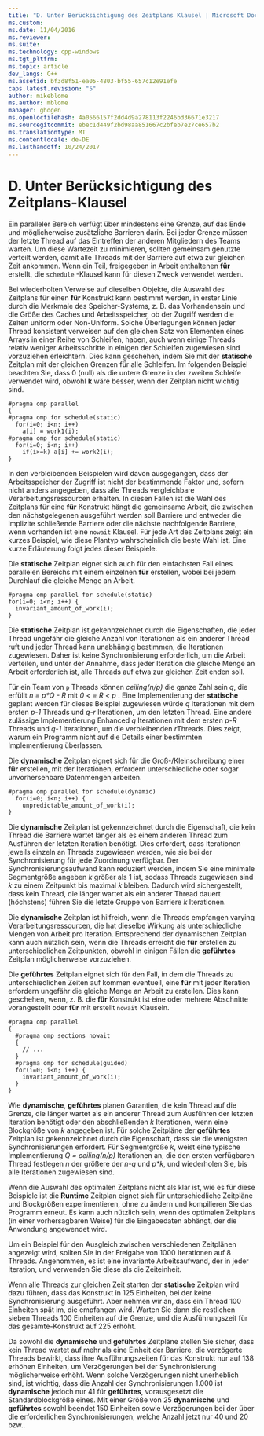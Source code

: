 ```yaml
---
title: "D. Unter Berücksichtigung des Zeitplans Klausel | Microsoft Docs"
ms.custom: 
ms.date: 11/04/2016
ms.reviewer: 
ms.suite: 
ms.technology: cpp-windows
ms.tgt_pltfrm: 
ms.topic: article
dev_langs: C++
ms.assetid: bf3d8f51-ea05-4803-bf55-657c12e91efe
caps.latest.revision: "5"
author: mikeblome
ms.author: mblome
manager: ghogen
ms.openlocfilehash: 4a0566157f2dd4d9a278113f2246bd36671e3217
ms.sourcegitcommit: ebec1d449f2bd98aa851667c2bfeb7e27ce657b2
ms.translationtype: MT
ms.contentlocale: de-DE
ms.lasthandoff: 10/24/2017
---
```

# <a name="d-using-the-schedule-clause"></a>D. Unter Berücksichtigung des Zeitplans-Klausel
Ein paralleler Bereich verfügt über mindestens eine Grenze, auf das Ende und möglicherweise zusätzliche Barrieren darin. Bei jeder Grenze müssen der letzte Thread auf das Eintreffen der anderen Mitgliedern des Teams warten. Um diese Wartezeit zu minimieren, sollten gemeinsam genutzte verteilt werden, damit alle Threads mit der Barriere auf etwa zur gleichen Zeit ankommen. Wenn ein Teil, freigegeben in Arbeit enthaltenen **für** erstellt, die `schedule` -Klausel kann für diesen Zweck verwendet werden.  
  
 Bei wiederholten Verweise auf dieselben Objekte, die Auswahl des Zeitplans für einen **für** Konstrukt kann bestimmt werden, in erster Linie durch die Merkmale des Speicher-Systems, z. B. das Vorhandensein und die Größe des Caches und Arbeitsspeicher, ob der Zugriff werden die Zeiten uniform oder Non-Uniform. Solche Überlegungen können jeder Thread konsistent verweisen auf den gleichen Satz von Elementen eines Arrays in einer Reihe von Schleifen, haben, auch wenn einige Threads relativ weniger Arbeitsschritte in einigen der Schleifen zugewiesen sind vorzuziehen erleichtern. Dies kann geschehen, indem Sie mit der **statische** Zeitplan mit der gleichen Grenzen für alle Schleifen. Im folgenden Beispiel beachten Sie, dass 0 (null) als die untere Grenze in der zweiten Schleife verwendet wird, obwohl **k** wäre besser, wenn der Zeitplan nicht wichtig sind.  
  
```  
#pragma omp parallel  
{  
#pragma omp for schedule(static)  
  for(i=0; i<n; i++)  
    a[i] = work1(i);  
#pragma omp for schedule(static)  
  for(i=0; i<n; i++)  
    if(i>=k) a[i] += work2(i);  
}  
```  
  
 In den verbleibenden Beispielen wird davon ausgegangen, dass der Arbeitsspeicher der Zugriff ist nicht der bestimmende Faktor und, sofern nicht anders angegeben, dass alle Threads vergleichbare Verarbeitungsressourcen erhalten. In diesen Fällen ist die Wahl des Zeitplans für eine **für** Konstrukt hängt die gemeinsame Arbeit, die zwischen den nächstgelegenen ausgeführt werden soll Barriere und entweder die implizite schließende Barriere oder die nächste nachfolgende Barriere, wenn vorhanden ist eine `nowait` Klausel. Für jede Art des Zeitplans zeigt ein kurzes Beispiel, wie diese Plantyp wahrscheinlich die beste Wahl ist. Eine kurze Erläuterung folgt jedes dieser Beispiele.  
  
 Die **statische** Zeitplan eignet sich auch für den einfachsten Fall eines parallelen Bereichs mit einem einzelnen **für** erstellen, wobei bei jedem Durchlauf die gleiche Menge an Arbeit.  
  
```  
#pragma omp parallel for schedule(static)  
for(i=0; i<n; i++) {  
  invariant_amount_of_work(i);  
}  
```  
  
 Die **statische** Zeitplan ist gekennzeichnet durch die Eigenschaften, die jeder Thread ungefähr die gleiche Anzahl von Iterationen als ein anderer Thread ruft und jeder Thread kann unabhängig bestimmen, die Iterationen zugewiesen. Daher ist keine Synchronisierung erforderlich, um die Arbeit verteilen, und unter der Annahme, dass jeder Iteration die gleiche Menge an Arbeit erforderlich ist, alle Threads auf etwa zur gleichen Zeit enden soll.  
  
 Für ein Team von `p` Threads können *ceiling(n/p)* die ganze Zahl sein *q*, die erfüllt *n = p\*Q - R* mit *0 < = R < p* . Eine Implementierung der **statische** geplant werden für dieses Beispiel zugewiesen würde *q* Iterationen mit dem ersten *p-1* Threads und *q-r* Iterationen, um den letzten Thread.  Eine andere zulässige Implementierung Enhanced *q* Iterationen mit dem ersten *p-R* Threads und *q-1* Iterationen, um die verbleibenden *r*Threads. Dies zeigt, warum ein Programm nicht auf die Details einer bestimmten Implementierung überlassen.  
  
 Die **dynamische** Zeitplan eignet sich für die Groß-/Kleinschreibung einer **für** erstellen, mit der Iterationen, erfordern unterschiedliche oder sogar unvorhersehbare Datenmengen arbeiten.  
  
```  
#pragma omp parallel for schedule(dynamic)  
  for(i=0; i<n; i++) {  
    unpredictable_amount_of_work(i);  
}  
```  
  
 Die **dynamische** Zeitplan ist gekennzeichnet durch die Eigenschaft, die kein Thread die Barriere wartet länger als es einem anderen Thread zum Ausführen der letzten Iteration benötigt. Dies erfordert, dass Iterationen jeweils einzeln an Threads zugewiesen werden, wie sie bei der Synchronisierung für jede Zuordnung verfügbar. Der Synchronisierungsaufwand kann reduziert werden, indem Sie eine minimale Segmentgröße angeben *k* größer als 1 ist, sodass Threads zugewiesen sind *k* zu einem Zeitpunkt bis maximal *k* bleiben. Dadurch wird sichergestellt, dass kein Thread, die länger wartet als ein anderer Thread dauert (höchstens) führen Sie die letzte Gruppe von Barriere *k* Iterationen.  
  
 Die **dynamische** Zeitplan ist hilfreich, wenn die Threads empfangen varying Verarbeitungsressourcen, die hat dieselbe Wirkung als unterschiedliche Mengen von Arbeit pro Iteration. Entsprechend der dynamischen Zeitplan kann auch nützlich sein, wenn die Threads erreicht die **für** erstellen zu unterschiedlichen Zeitpunkten, obwohl in einigen Fällen die **geführtes** Zeitplan möglicherweise vorzuziehen.  
  
 Die **geführtes** Zeitplan eignet sich für den Fall, in dem die Threads zu unterschiedlichen Zeiten auf kommen eventuell, eine **für** mit jeder Iteration erfordern ungefähr die gleiche Menge an Arbeit zu erstellen. Dies kann geschehen, wenn, z. B. die **für** Konstrukt ist eine oder mehrere Abschnitte vorangestellt oder **für** mit erstellt `nowait` Klauseln.  
  
```  
#pragma omp parallel  
{  
  #pragma omp sections nowait  
  {  
    // ...  
  }  
  #pragma omp for schedule(guided)  
  for(i=0; i<n; i++) {  
    invariant_amount_of_work(i);  
  }  
}  
```  
  
 Wie **dynamische**, **geführtes** planen Garantien, die kein Thread auf die Grenze, die länger wartet als ein anderer Thread zum Ausführen der letzten Iteration benötigt oder den abschließenden *k* Iterationen, wenn eine Blockgröße von *k* angegeben ist. Für solche Zeitpläne der **geführtes** Zeitplan ist gekennzeichnet durch die Eigenschaft, dass sie die wenigsten Synchronisierungen erfordert. Für Segmentgröße *k*, weist eine typische Implementierung *Q = ceiling(n/p)* Iterationen an, die den ersten verfügbaren Thread festlegen  *n*  der größere der *n-q* und *p\*k*, und wiederholen Sie, bis alle Iterationen zugewiesen sind.  
  
 Wenn die Auswahl des optimalen Zeitplans nicht als klar ist, wie es für diese Beispiele ist die **Runtime** Zeitplan eignet sich für unterschiedliche Zeitpläne und Blockgrößen experimentieren, ohne zu ändern und kompilieren Sie das Programm erneut. Es kann auch nützlich sein, wenn des optimalen Zeitplans (in einer vorhersagbaren Weise) für die Eingabedaten abhängt, der die Anwendung angewendet wird.  
  
 Um ein Beispiel für den Ausgleich zwischen verschiedenen Zeitplänen angezeigt wird, sollten Sie in der Freigabe von 1000 Iterationen auf 8 Threads. Angenommen, es ist eine invariante Arbeitsaufwand, der in jeder Iteration, und verwenden Sie diese als die Zeiteinheit.  
  
 Wenn alle Threads zur gleichen Zeit starten der **statische** Zeitplan wird dazu führen, dass das Konstrukt in 125 Einheiten, bei der keine Synchronisierung ausgeführt. Aber nehmen wir an, dass ein Thread 100 Einheiten spät im, die empfangen wird. Warten Sie dann die restlichen sieben Threads 100 Einheiten auf die Grenze, und die Ausführungszeit für das gesamte-Konstrukt auf 225 erhöht.  
  
 Da sowohl die **dynamische** und **geführtes** Zeitpläne stellen Sie sicher, dass kein Thread wartet auf mehr als eine Einheit der Barriere, die verzögerte Threads bewirkt, dass ihre Ausführungszeiten für das Konstrukt nur auf 138 erhöhen Einheiten, um Verzögerungen bei der Synchronisierung möglicherweise erhöht. Wenn solche Verzögerungen nicht unerheblich sind, ist wichtig, dass die Anzahl der Synchronisierungen 1.000 ist **dynamische** jedoch nur 41 für **geführtes**, vorausgesetzt die Standardblockgröße eines. Mit einer Größe von 25 **dynamische** und **geführtes** sowohl beendet 150 Einheiten sowie Verzögerungen bei der über die erforderlichen Synchronisierungen, welche Anzahl jetzt nur 40 und 20 bzw..